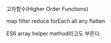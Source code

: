 고차함수(Higher Order Functions)

map
filter
reduce
forEach
all
any
flatten

ES6 array helper method라고도 부른다.
